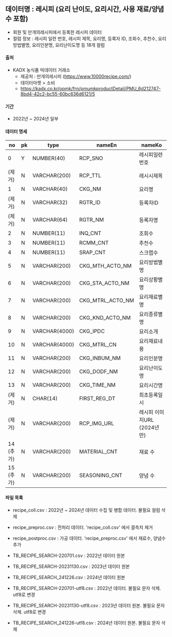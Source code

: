 ## 데이터명 : 레시피 (요리 난이도, 요리시간, 사용 재료/양념 수 포함)
* 회원 및 만개의레시피에서 등록한 레시피 데이터
* 컬럼 정보 : 레시피 일련 번호, 레시피 제목, 요리명, 등록자 ID, 조회수, 추천수, 요리방법별명, 요리인분명, 요리난이도명 등 18개 컬럼



#### 출처

* KADX 농식품 빅데이터 거래소
  * 제공처 : 만개의레시피 (https://www.10000recipe.com/)
  * 데이터마켓 > 소비
  * https://kadx.co.kr/opmk/frn/pmumkproductDetail/PMU_6d212747-8bd4-42c2-bc55-60bc636d6121/5



#### 기간

* 2022년 ~ 2024년 일부



#### 데이터 명세

| no | pk | type |  nameEn  | nameKo |
| ----- | ----- | ----- | ----- | ----- |
| 0 | Y | NUMBER(40)	| RCP_SNO | 레시피일련번호 |
| (제거) | N | VARCHAR(200) | RCP_TTL | 레시시제목 |
| 1 | N | VARCHAR(40) | CKG_NM | 요리명 |
| (제거) | N | VARCHAR(32) | RGTR_ID | 등록자ID |
| (제거) | N | VARCHAR(64) | RGTR_NM | 등록자명 |
| 2 | N | NUMBER(11) | INQ_CNT | 조회수 |
| 3 | N | NUMBER(11) | RCMM_CNT | 추천수 |
| 4 | N | NUMBER(11) | SRAP_CNT | 스크랩수 |
| 5 | N | VARCHAR(200) | CKG_MTH_ACTO_NM | 요리방법별명 |
| 6 | N | VARCHAR(200) | CKG_STA_ACTO_NM | 요리상황별명 |
| 7 | N | VARCHAR(200) | CKG_MTRL_ACTO_NM | 요리재료별명 |
| 8 | N | VARCHAR(200) | CKG_KND_ACTO_NM | 요리종류별명 |
| 9 | N | VARCHAR(4000) | CKG_IPDC | 요리소개 |
| 10 | N | VARCHAR(4000) | CKG_MTRL_CN | 요리재료내용 |
| 11 | N | VARCHAR(200) | CKG_INBUM_NM | 요리인분명 |
| 12 | N | VARCHAR(200) | CKG_DODF_NM | 요리난이도명 |
| 13 | N | VARCHAR(200) | CKG_TIME_NM | 요리시간명 |
| (제거) | N | CHAR(14) | FIRST_REG_DT | 최초등록일시 |
| (제거) | N | VARCHAR(200) | RCP_IMG_URL | 레시피 이미지URL (2024년만) |
| 14 (추가) | N | VARCHAR(200) | MATERIAL_CNT | 재료 수 |
| 15 (추가) | N | VARCHAR(200) | SEASONING_CNT | 양념 수 |



#### 파일 목록

* recipe_coll.csv : 2022년 ~ 2024년 데이터 수집 및 병합 데이터. 불필요 컬럼 삭제
* recipe_preproc.csv : 전처리 데이터. 'recipe_coll.csv' 에서 결측치 제거
* recipe_postproc.csv : 가공 데이터. 'recipe_preproc.csv' 에서 재료수, 양념수 추가



* TB_RECIPE_SEARCH-220701.csv : 2022년 데이터 원본

* TB_RECIPE_SEARCH-20231130.csv : 2023년 데이터 원본

* TB_RECIPE_SEARCH_241226.csv : 2024년 데이터 원본



* TB_RECIPE_SEARCH-220701-utf8.csv : 2022년 데이터. 불필요 문자 삭제. utf8로 변경

* TB_RECIPE_SEARCH-20231130-utf8.csv : 2023년 데이터 원본. 불필요 문자 삭제. utf8로 변경

* TB_RECIPE_SEARCH_241226-utf8.csv : 2024년 데이터 원본. 불필요 문자 삭제
